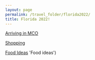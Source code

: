 ```yaml
---
layout: page
permalink: /travel_folder/florida2022/
title: Florida 2022!
---
```

[Arriving in MCO](https://stuartmonro.github.io/travel_folder/arriving 'The Airport')

[Shopping](https://stuartmonro.github.io/travel_folder/shopping 'Shopping')

[Food Ideas](https://stuartmonro.github.io/travel_folder/food) 'Food ideas')


